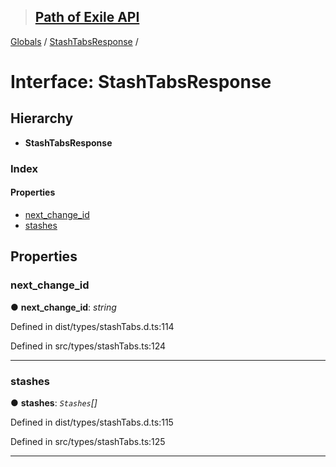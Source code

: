 > ## [Path of Exile API](../README.md)

[Globals](../globals.md) / [StashTabsResponse](stashtabsresponse.md) /

# Interface: StashTabsResponse

## Hierarchy

* **StashTabsResponse**

### Index

#### Properties

* [next_change_id](stashtabsresponse.md#next_change_id)
* [stashes](stashtabsresponse.md#stashes)

## Properties

###  next_change_id

● **next_change_id**: *string*

Defined in dist/types/stashTabs.d.ts:114

Defined in src/types/stashTabs.ts:124

___

###  stashes

● **stashes**: *`Stashes`[]*

Defined in dist/types/stashTabs.d.ts:115

Defined in src/types/stashTabs.ts:125

___